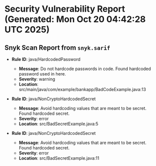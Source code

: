 # Security Vulnerability Report (Generated: Mon Oct 20 04:42:28 UTC 2025)


## Snyk Scan Report from `snyk.sarif`
- **Rule ID**: java/HardcodedPassword  
  - **Message**: Do not hardcode passwords in code. Found hardcoded password used in here.  
  - **Severity**: warning  
  - **Location**: src/main/java/com/example/bankapp/BadCodeExample.java:13  

- **Rule ID**: java/NonCryptoHardcodedSecret  
  - **Message**: Avoid hardcoding values that are meant to be secret. Found hardcoded secret.  
  - **Severity**: error  
  - **Location**: src/BadSecretExample.java:5  

- **Rule ID**: java/NonCryptoHardcodedSecret  
  - **Message**: Avoid hardcoding values that are meant to be secret. Found hardcoded secret.  
  - **Severity**: error  
  - **Location**: src/BadSecretExample.java:11  

